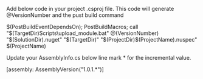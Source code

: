 ﻿
Add below code in your project .csproj file. 
This code will generate @VersionNumber and the pust build command 

 <Target Name="PostBuildMacros">
    <GetAssemblyIdentity AssemblyFiles="$(TargetPath)">
      <Output TaskParameter="Assemblies" ItemName="Targets" />
    </GetAssemblyIdentity>
    <ItemGroup>
      <VersionNumber Include="$([System.Text.RegularExpressions.Regex]::Replace(&quot;%(Targets.Version)&quot;, &quot;^(.+?)(\.0+)$&quot;, &quot;$1&quot;))" />
    </ItemGroup>
  </Target>
  <PropertyGroup>
    <PostBuildEventDependsOn>
    $(PostBuildEventDependsOn);
    PostBuildMacros;
  </PostBuildEventDependsOn>
    <PostBuildEvent>call "$(TargetDir)Scripts\upload_module.bat" @(VersionNumber) "$(SolutionDir).nuget" "$(TargetDir)" "$(ProjectDir)$(ProjectName).nuspec" $(ProjectName)</PostBuildEvent>
  </PropertyGroup>


  Update your AssemblyInfo.cs below line mark * for the incremental value.

  [assembly: AssemblyVersion("1.0.1.*")]